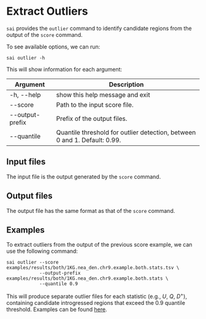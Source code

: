 # Extract Outliers

`sai` provides the `outlier` command to identify candidate regions from the output of the `score` command.

To see available options, we can run:

```
sai outlier -h
```

This will show information for each argument:

| Argument | Description |
| - | - |
| -h, --help |  show this help message and exit |
| --score    |  Path to the input score file. |
| --output-prefix  | Prefix of the output files. |
| --quantile |  Quantile threshold for outlier detection, between 0 and 1. Default: 0.99. |

## Input files

The input file is the output generated by the `score` command.

## Output files

The output file has the same format as that of the `score` command.

## Examples

To extract outliers from the output of the previous score example, we can use the following command:

```
sai outlier --score examples/results/both/1KG.nea_den.chr9.example.both.stats.tsv \
            --output-prefix examples/results/both/1KG.nea_den.chr9.example.both.stats \ 
            --quantile 0.9
```

This will produce separate outlier files for each statistic (e.g., $U$, $Q$, $D^+$), containing candidate introgressed regions that exceed the 0.9 quantile threshold.
Examples can be found [here](https://github.com/xin-huang/sai/tree/main/examples/results/both).
